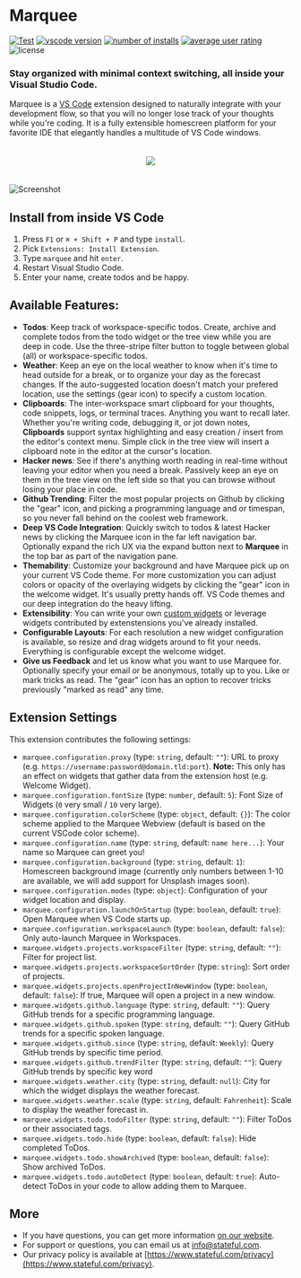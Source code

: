 Marquee
=======
[![Test](https://github.com/stateful/vscode-marquee/actions/workflows/test.yml/badge.svg)](https://github.com/stateful/vscode-marquee/actions/workflows/test.yml)
[![vscode version](https://vsmarketplacebadge.apphb.com/version/stateful.marquee.svg)](https://marketplace.visualstudio.com/items?itemName=stateful.marquee&ssr=false#overview)
[![number of installs](https://vsmarketplacebadge.apphb.com/installs/stateful.marquee.svg)](https://marketplace.visualstudio.com/items?itemName=stateful.marquee&ssr=false#overview)
[![average user rating](https://vsmarketplacebadge.apphb.com/rating/stateful.marquee.svg)](https://marketplace.visualstudio.com/items?itemName=stateful.marquee&ssr=false#review-details)
![license](https://img.shields.io/github/license/stateful/marquee.svg)

### Stay organized with minimal context switching, all inside your Visual Studio Code.

Marquee is a [VS Code](https://code.visualstudio.com/) extension designed to naturally integrate with your development flow, so that you will no longer lose track of your thoughts while you're coding. It is a fully extensible homescreen platform for your favorite IDE that elegantly handles a multitude of VS Code windows.

<p align="center" style="padding: 20px 0">
  <a href="https://marketplace.visualstudio.com/items?itemName=stateful.marquee&ssr=false#overview">
    <img src="https://img.shields.io/badge/Install-VSCode%20Marketplace-blue" />
  </a>
</p>

![Screenshot](https://marquee.stateful.com/assets/screenshot-optimized.gif)

## Install from inside VS Code

1. Press `F1` or `⌘ + Shift + P` and type `install`.
2. Pick `Extensions: Install Extension`.
3. Type `marquee` and hit `enter`.
4. Restart Visual Studio Code.
5. Enter your name, create todos and be happy.

## Available Features:

- **Todos**: Keep track of workspace-specific todos. Create, archive and complete todos from the todo widget or the tree view while you are deep in code. Use the three-stripe filter button to toggle between global (all) or workspace-specific todos.
- **Weather**: Keep an eye on the local weather to know when it's time to head outside for a break, or to organize your day as the forecast changes. If the auto-suggested location doesn't match your prefered location, use the settings (gear icon) to specify a custom location.
- **Clipboards**: The inter-workspace smart clipboard for your thoughts, code snippets, logs, or terminal traces. Anything you want to recall later. Whether you're writing code, debugging it, or jot down notes, **Clipboards** support syntax highlighting and easy creation / insert from the editor's context menu. Simple click in the tree view will insert a clipboard note in the editor at the cursor's location.
- **Hacker news**: See if there's anything worth reading in real-time without leaving your editor when you need a break. Passively keep an eye on them in the tree view on the left side so that you can browse without losing your place in code.
- **Github Trending**: Filter the most popular projects on Github by clicking the "gear" icon, and picking a programming language and or timespan, so you never fall behind on the coolest web framework.
- **Deep VS Code Integration**: Quickly switch to todos & latest Hacker news by clicking the Marquee icon in the far left navigation bar. Optionally expand the rich UX via the expand button next to **Marquee** in the top bar as part of the navigation pane.
- **Themability**: Customize your background and have Marquee pick up on your current VS Code theme. For more customization you can adjust colors or opacity of the overlaying widgets by clicking the "gear" icon in the welcome widget. It's usually pretty hands off. VS Code themes and our deep integration do the heavy lifting.
- **Extensibility**: You can write your own [custom widgets](https://marquee.stateful.com/docs/customWidgets) or leverage widgets contributed by extenstensions you've already installed.
- **Configurable Layouts**: For each resolution a new widget configuration is available, so resize and drag widgets around to fit your needs. Everything is configurable except the welcome widget.
- **Give us Feedback** and let us know what you want to use Marquee for. Optionally specify your email or be anonymous, totally up to you. Like or mark tricks as read. The "gear" icon has an option to recover tricks previously "marked as read" any time.

## Extension Settings

This extension contributes the following settings:

* `marquee.configuration.proxy` (type: `string`, default: `""`): URL to proxy (e.g. `https://username:password@domain.tld:port`). __Note:__ This only has an effect on widgets that gather data from the extension host (e.g. Welcome Widget).
* `marquee.configuration.fontSize` (type: `number`, default: `5`): Font Size of Widgets (`0` very small / `10` very large).
* `marquee.configuration.colorScheme` (type: `object`, default: `{}`): The color scheme applied to the Marquee Webview (default is based on the current VSCode color scheme).
* `marquee.configuration.name` (type: `string`, default: `name here...`): Your name so Marquee can greet you!
* `marquee.configuration.background` (type: `string`, default: `1`): Homescreen background image (currently only numbers between 1-10 are available, we will add support for Unsplash images soon).
* `marquee.configuration.modes` (type: `object`): Configuration of your widget location and display.
* `marquee.configuration.launchOnStartup` (type: `boolean`, default: `true`): Open Marquee when VS Code starts up.
* `marquee.configuration.workspaceLaunch` (type: `boolean`, default: `false`): Only auto-launch Marquee in Workspaces.
* `marquee.widgets.projects.workspaceFilter` (type: `string`, default: `""`): Filter for project list.
* `marquee.widgets.projects.workspaceSortOrder` (type: `string`): Sort order of projects.
* `marquee.widgets.projects.openProjectInNewWindow` (type: `boolean`, default: `false`): If true, Marquee will open a project in a new window.
* `marquee.widgets.github.language` (type: `string`, default: `""`): Query GitHub trends for a specific programming language.
* `marquee.widgets.github.spoken` (type: `string`, default: `""`): Query GitHub trends for a specific spoken language.
* `marquee.widgets.github.since` (type: `string`, default: `Weekly`): Query GitHub trends by specific time period.
* `marquee.widgets.github.trendFilter` (type: `string`, default: `""`): Query GitHub trends by specific key word
* `marquee.widgets.weather.city` (type: `string`, default: `null`): City for which the widget displays the weather forecast.
* `marquee.widgets.weather.scale` (type: `string`, default: `Fahrenheit`): Scale to display the weather forecast in.
* `marquee.widgets.todo.todoFilter` (type: `string`, default: `""`): Filter ToDos or their associated tags.
* `marquee.widgets.todo.hide` (type: `boolean`, default: `false`): Hide completed ToDos.
* `marquee.widgets.todo.showArchived` (type: `boolean`, default: `false`): Show archived ToDos.
* `marquee.widgets.todo.autoDetect` (type: `boolean`, default: `true`): Auto-detect ToDos in your code to allow adding them to Marquee.

## More

- If you have questions, you can get more information [on our website](http://marquee.stateful.com).
- For support or questions, you can email us at info@stateful.com.
- Our privacy policy is available at [https://www.stateful.com/privacy](https://www.stateful.com/privacy).
